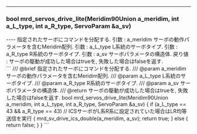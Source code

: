 ----  
<h3>bool mrd_servos_drive_lite(Meridim90Union a_meridim, int a_L_type, int a_R_type, ServoParam &a_sv)</h3>
----  
指定されたサーボにコマンドを分配する.  
引数 : a_meridim サーボの動作パラメータを含むMeridim配列.  
引数 : a_L_type L系統のサーボタイプ.  
引数 : a_R_type R系統のサーボタイプ.  
引数 : a_sv サーボパラメータの構造体.  
戻り値 : サーボの駆動が成功した場合はtrueを, 失敗した場合はfalseを返す.  
  
<br>  
```  
/// @brief 指定されたサーボにコマンドを分配する.
/// @param a_meridim サーボの動作パラメータを含むMeridim配列.
/// @param a_L_type L系統のサーボタイプ.
/// @param a_R_type R系統のサーボタイプ.
/// @param a_sv サーボパラメータの構造体.
/// @return サーボの駆動が成功した場合はtrueを, 失敗した場合はfalseを返す.
bool mrd_servos_drive_lite(Meridim90Union a_meridim, int a_L_type, int a_R_type, ServoParam &a_sv) {
  if (a_L_type == 43 && a_R_type == 43) // ICSサーボがL系R系に設定されていた場合はLR均等送信を実行
  {
    mrd_sv_drive_ics_double(a_meridim, a_sv);
    return true;
  } else {
    return false;
  }
}
```  